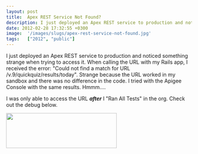 ```yaml
---
layout: post
title:  Apex REST Service Not Found?
description: I just deployed an Apex REST service to production and noticed something strange when trying to access it. When calling the URL with my Rails app, I received the error- Could not find a match for URL /v.9/quickquiz/results/today. Strange because the URL worked in my sandbox and there was no difference in the code. I tried with the Apigee Console with the same results. Hmmm.... I was only able to access the URL after  I Ran All Tests in the org. Check out the debug below. 
date: 2012-02-28 17:32:55 +0300
image:  '/images/slugs/apex-rest-service-not-found.jpg'
tags:   ["2012", "public"]
---
```

<p>I just deployed an Apex REST service to production and noticed something strange when trying to access it. When calling the URL with my Rails app, I received the error: "Could not find a match for URL /v.9/quickquiz/results/today". Strange because the URL worked in my sandbox and there was no difference in the code. I tried with the Apigee Console with the same results. Hmmm....</p>
<p>I was only able to access the URL <strong><em>after</em></strong> I "Ran All Tests" in the org. Check out the debug below.</p>
<p><a href="http://res.cloudinary.com/blog-jeffdouglas-com/image/upload/v1400327742/cs-website-_-ruby-_-108_36-1_feltww.png"><img src="http://res.cloudinary.com/blog-jeffdouglas-com/image/upload/h_95,w_300/v1400327742/cs-website-_-ruby-_-108_36-1_feltww.png" alt="" title="cs-website — ruby — 108×36-1" width="300" height="95" class="alignnone size-medium wp-image-4403" /></a></p>

